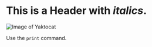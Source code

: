 # This is a Header with *italics*.

![Image of Yaktocat](https://octodex.github.com/images/yaktocat.png)

Use the `print` command.
